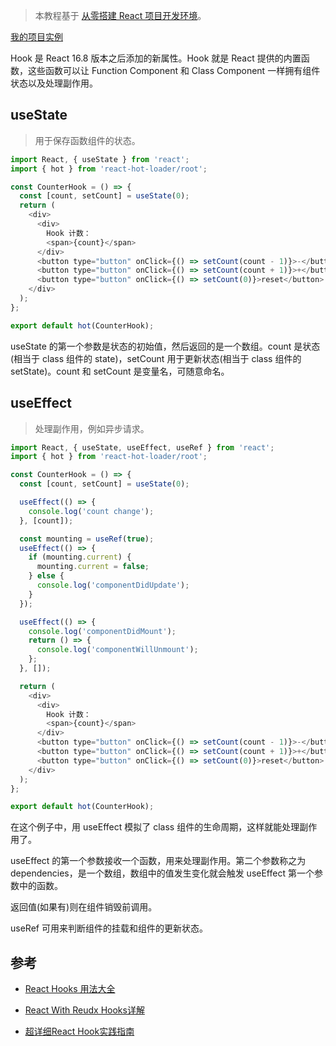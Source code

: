 > 本教程基于 [从零搭建 React 项目开发环境](https://github.com/zhuanglong/react-template)。

[我的项目实例](https://github.com/zhuanglong/react-template/tree/hook)

Hook 是 React 16.8 版本之后添加的新属性。Hook 就是 React 提供的内置函数，这些函数可以让 Function Component 和 Class Component 一样拥有组件状态以及处理副作用。

## useState

> 用于保存函数组件的状态。

```js
import React, { useState } from 'react';
import { hot } from 'react-hot-loader/root';

const CounterHook = () => {
  const [count, setCount] = useState(0);
  return (
    <div>
      <div>
        Hook 计数：
        <span>{count}</span>
      </div>
      <button type="button" onClick={() => setCount(count - 1)}>-</button>
      <button type="button" onClick={() => setCount(count + 1)}>+</button>
      <button type="button" onClick={() => setCount(0)}>reset</button>
    </div>
  );
};

export default hot(CounterHook);
```

useState 的第一个参数是状态的初始值，然后返回的是一个数组。count 是状态(相当于 class 组件的 state)，setCount 用于更新状态(相当于 class 组件的 setState)。count 和 setCount 是变量名，可随意命名。


## useEffect

> 处理副作用，例如异步请求。

```js
import React, { useState, useEffect, useRef } from 'react';
import { hot } from 'react-hot-loader/root';

const CounterHook = () => {
  const [count, setCount] = useState(0);

  useEffect(() => {
    console.log('count change');
  }, [count]);

  const mounting = useRef(true);
  useEffect(() => {
    if (mounting.current) {
      mounting.current = false;
    } else {
      console.log('componentDidUpdate');
    }
  });

  useEffect(() => {
    console.log('componentDidMount');
    return () => {
      console.log('componentWillUnmount');
    };
  }, []);

  return (
    <div>
      <div>
        Hook 计数：
        <span>{count}</span>
      </div>
      <button type="button" onClick={() => setCount(count - 1)}>-</button>
      <button type="button" onClick={() => setCount(count + 1)}>+</button>
      <button type="button" onClick={() => setCount(0)}>reset</button>
    </div>
  );
};

export default hot(CounterHook);
```

在这个例子中，用 useEffect 模拟了 class 组件的生命周期，这样就能处理副作用了。

useEffect 的第一个参数接收一个函数，用来处理副作用。第二个参数称之为 dependencies，是一个数组，数组中的值发生变化就会触发 useEffect 第一个参数中的函数。

返回值(如果有)则在组件销毁前调用。

useRef 可用来判断组件的挂载和组件的更新状态。


## 参考

- [React Hooks 用法大全](https://www.cnblogs.com/owenma/p/12035619.html)

- [React With Reudx Hooks详解](https://juejin.im/post/6888529255244759047)

- [超详细React Hook实践指南](https://juejin.im/post/6850418117534253069)